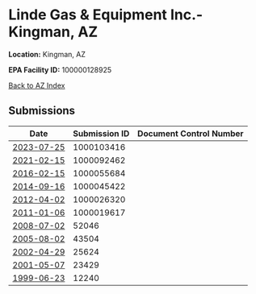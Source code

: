 # Linde Gas & Equipment Inc.- Kingman, AZ

**Location:** Kingman, AZ

**EPA Facility ID:** 100000128925

[Back to AZ Index](../../index.md)

## Submissions

| Date | Submission ID | Document Control Number |
|------|--------------|-------------------------|
| [2023-07-25](submissions/1000103416.md) | 1000103416 |  |
| [2021-02-15](submissions/1000092462.md) | 1000092462 |  |
| [2016-02-15](submissions/1000055684.md) | 1000055684 |  |
| [2014-09-16](submissions/1000045422.md) | 1000045422 |  |
| [2012-04-02](submissions/1000026320.md) | 1000026320 |  |
| [2011-01-06](submissions/1000019617.md) | 1000019617 |  |
| [2008-07-02](submissions/52046.md) | 52046 |  |
| [2005-08-02](submissions/43504.md) | 43504 |  |
| [2002-04-29](submissions/25624.md) | 25624 |  |
| [2001-05-07](submissions/23429.md) | 23429 |  |
| [1999-06-23](submissions/12240.md) | 12240 |  |
